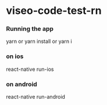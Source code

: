 # viseo-code-test-rn

### Running the app
yarn or yarn install or yarn i

### on ios
react-native run-ios

### on android
react-native run-android
